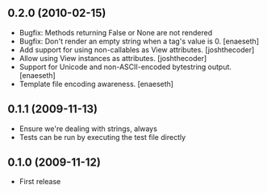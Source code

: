 ## 0.2.0 (2010-02-15)

* Bugfix: Methods returning False or None are not rendered
* Bugfix: Don't render an empty string when a tag's value is 0. [enaeseth]
* Add support for using non-callables as View attributes. [joshthecoder]
* Allow using View instances as attributes. [joshthecoder]
* Support for Unicode and non-ASCII-encoded bytestring output. [enaeseth]
* Template file encoding awareness. [enaeseth]

## 0.1.1 (2009-11-13)

* Ensure we're dealing with strings, always
* Tests can be run by executing the test file directly

## 0.1.0 (2009-11-12)

* First release
